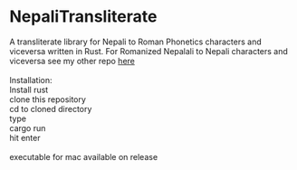 # NepaliTransliterate
A transliterate library for Nepali to Roman Phonetics characters and viceversa written in Rust.
For Romanized Nepalali to Nepali characters and viceversa see my other repo <a href="https://github.com/busy-mac/nepali-transliterate">here</a>
<br>
<br>
Installation:<br>
Install rust <br>
clone this repository<br>
cd to cloned directory <br>
type<br>
cargo run <br>
hit enter<br>
<br>
executable for mac available on release 

